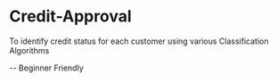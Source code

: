 # Credit-Approval
To identify credit status for each customer using various Classification Algorithms

-- Beginner Friendly
